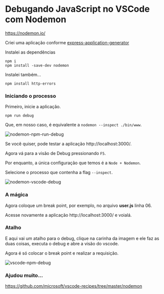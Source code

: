 # Debugando JavaScript no VSCode com Nodemon

https://nodemon.io/

Criei uma aplicação conforme [express-application-generator](https://github.com/flaviomicheletti/express-application-generator/tree/master)

Instalei as dependências

    npm i
    npm install -save-dev nodemon

Instalei também...

    npm install http-errors


### Iniciando o processo

Primeiro, inicie a aplicação.

    npm run debug

Que, em nosso caso, é equivalente a `nodemon --inspect ./bin/www`.

![nodemon-npm-run-debug](https://user-images.githubusercontent.com/1257048/86028749-a93be180-ba08-11ea-849c-ad7a76c75045.jpg)

Se você quiser, pode testar a aplicação http://localhost:3000/.

Agora vá para a visão de Debug pressionando `F5`.

Por enquanto, a única configuração que temos é a `Node + Nodemon`.

Selecione o processo que contenha a flag `--inspect`.

![nodemon-vscode-debug](https://user-images.githubusercontent.com/1257048/86028720-a214d380-ba08-11ea-9f49-97ae969ddd62.png)


### A mágica

Agora coloque um break point, por exemplo, no arquivo __user.js__ linha 06.

Acesse novamente a aplicação  http://localhost:3000/ e voialá.


### Atalho

E aqui vai um atalho para o debug, clique na carinha da imagem e ele faz as duas coisas,
executa o debug e abre a visão do vscode.

Agora é só colocar o break point e realizar a requisição.

![vscode-npm-debug](https://user-images.githubusercontent.com/1257048/86593440-9cb90b00-bf6b-11ea-91e9-29be332c31b3.png)



### Ajudou muito...

https://github.com/microsoft/vscode-recipes/tree/master/nodemon
